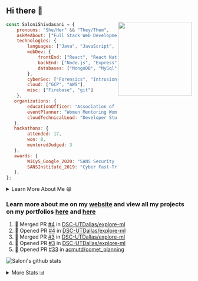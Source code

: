 ## Hi there 👋

<img align='right' src="https://storage.googleapis.com/saloni-shivdasani-resume/Saloni.png" width="200">

```javascript
const SaloniShivdasani = {
    pronouns: "She/Her" && "They/Them",
    askMeAbout: ["Full Stack Web Development", "Cloud Computing", "Cyber Security"],
    technologies: {
        languages: ["Java", "JavaScript", "SQL", "Python", "C++", "R"],
        webDev: {
            frontEnd: ["React", "React Native", "Electron"],
            backEnd: ["Node.js", "Express", "Flask"],
            databases: ["MongoDB", "MySql"],
        },
        cyberSec: ["Forensics", "Intrusion Detection", "Security Operations", "Network and Application Penetration Testing"],
        cloud: ["GCP", "AWS"],
        misc: ["Firebase", "git"]
    },
   organizations: {
        educationOfficer: "Association of Computer Machinery, UTD",
        eventPlanner: "Women Mentoring Women in Engineering, UTD",
        cloudTechnicalLead: "Developer Students Club, UTD"
   },
   hackathons: {
        attended: 17,
        won: 8,
        mentoredJudged: 3
   },
   awards: {
        WiCyS_Google_2020: "SANS Security Training Scholarship",
        SANSInstitute_2019: "Cyber Fast-Track Game Quarter-Finalist",
   },
};
```

<!--START_SECTION:table-->
<details>

<summary>Learn More About Me 😄 </summary>

I am a junior at The University of Texas at Dallas, and I am currently majoring in Software Engineering with a concentration in Information Assurance. I am interested and have experience in full stack development, cloud computing, and cybersecurity. I hope to find opportunities where I can gain exposure to algorithm and project design. My ultimate aim is to develop futuristic products for users because I am inspired by the impact of computing on society.

I have experience in full stack web development through my participation and awards in hackathons where I have learnt and used React, Node.js, Express, MongoDB, Flask, NLTK, and React Native along with GIT, GCP, and Firebase. Last semester, I was also responsible for backend development for a project at a local NGO where I created a REST API using Node.js, Express, MongoDB and SQL and hosted it on servers using GCP. 

From my coursework and local competitions, I have skills in algorithms and data structures in Java, database management using SQL and machine learning using Python and R. I have also been a quarter-finalist in a national cybersecurity completion hosted by the SANS institute.

I am also actively involved in campus organization where I am the cloud technical lead for Developer Student Club, Mentor and Education Officer for Association of Computing Machinery, event planner for Women Mentoring Women in Engineering and IT Committee member for IEEE.

</details>

<!--END_SECTION:table-->

### Learn more about me on my [website](https://www.saloni-shivdasani.codes) and view all my projects on my portfolios [here](https://www.saloni-shivdasani.codes/projects) and  [here](http://devpost.com/SaloniS)

<!--START_SECTION:activity-->
1. 🎉 Merged PR [#4](https://github.com//DSC-UTDallas/explore-ml/pull/4) in [DSC-UTDallas/explore-ml](https://github.com//DSC-UTDallas/explore-ml)
2. 💪 Opened PR [#4](https://github.com//DSC-UTDallas/explore-ml/pull/4) in [DSC-UTDallas/explore-ml](https://github.com//DSC-UTDallas/explore-ml)
3. 🎉 Merged PR [#3](https://github.com//DSC-UTDallas/explore-ml/pull/3) in [DSC-UTDallas/explore-ml](https://github.com//DSC-UTDallas/explore-ml)
4. 💪 Opened PR [#3](https://github.com//DSC-UTDallas/explore-ml/pull/3) in [DSC-UTDallas/explore-ml](https://github.com//DSC-UTDallas/explore-ml)
5. 💪 Opened PR [#33](https://github.com//acmutd/comet_planning/pull/33) in [acmutd/comet_planning](https://github.com//acmutd/comet_planning)
<!--END_SECTION:activity-->

![Saloni's github stats](https://github-readme-stats.vercel.app/api?username=SaloniSS)

<!--START_SECTION:table-->
<details>

<summary>More Stats 📊 </summary>

<!--START_SECTION:waka-->
![Lines of code](https://img.shields.io/badge/From%20Hello%20World%20I%27ve%20Written-22.5%20million%20lines%20of%20code-blue)

**🐱 My Github Data** 

> 🏆 1,513 Contributions in the Year 2020
 > 
> 📦 509.9 kB Used in Github's Storage 
 > 
> 💼 Opted to Hire
 > 
> 📜 20 Public Repositories
 > 
> 🔑 17 Private Repositories 

**I'm a Night 🦉** 

```text
🌞 Morning    208 commits    ████░░░░░░░░░░░░░░░░░░░░░   18.6% 
🌆 Daytime    229 commits    █████░░░░░░░░░░░░░░░░░░░░   20.48% 
🌃 Evening    369 commits    ████████░░░░░░░░░░░░░░░░░   33.01% 
🌙 Night      312 commits    ███████░░░░░░░░░░░░░░░░░░   27.91%

```
📅 **I'm Most Productive on Saturday** 

```text
Monday       107 commits    ██░░░░░░░░░░░░░░░░░░░░░░░   9.57% 
Tuesday      71 commits     █░░░░░░░░░░░░░░░░░░░░░░░░   6.35% 
Wednesday    107 commits    ██░░░░░░░░░░░░░░░░░░░░░░░   9.57% 
Thursday     53 commits     █░░░░░░░░░░░░░░░░░░░░░░░░   4.74% 
Friday       150 commits    ███░░░░░░░░░░░░░░░░░░░░░░   13.42% 
Saturday     359 commits    ████████░░░░░░░░░░░░░░░░░   32.11% 
Sunday       271 commits    ██████░░░░░░░░░░░░░░░░░░░   24.24%

```


📊 **This Week I Spent My Time On** 

```text
⌚︎ Time Zone: America/Chicago

💬 Programming Languages: 
JavaScript               1 hr 17 mins        █████████████░░░░░░░░░░░░   54.46% 
TypeScript               33 mins             █████░░░░░░░░░░░░░░░░░░░░   23.48% 
Other                    26 mins             ████░░░░░░░░░░░░░░░░░░░░░   18.64% 
JSON                     2 mins              ░░░░░░░░░░░░░░░░░░░░░░░░░   1.77% 
Git Config               2 mins              ░░░░░░░░░░░░░░░░░░░░░░░░░   1.65%

```

**I Mostly Code in JavaScript** 

```text
JavaScript               20 repos            ████████████░░░░░░░░░░░░░   50.0% 
Java                     5 repos             ███░░░░░░░░░░░░░░░░░░░░░░   12.5% 
TypeScript               5 repos             ███░░░░░░░░░░░░░░░░░░░░░░   12.5% 
CSS                      3 repos             ██░░░░░░░░░░░░░░░░░░░░░░░   7.5% 
PHP                      2 repos             █░░░░░░░░░░░░░░░░░░░░░░░░   5.0%

```



<!--END_SECTION:waka-->

<!--END_SECTION:table-->

<!--
**SaloniSS/SaloniSS** is a ✨ _special_ ✨ repository because its `README.md` (this file) appears on your GitHub profile.

Here are some ideas to get you started:

- 🔭 I’m currently working on ...
- 🌱 I’m currently learning ...
- 👯 I’m looking to collaborate on ...
- 🤔 I’m looking for help with ...
- 💬 Ask me about ...
- 📫 How to reach me: ...
- 😄 Pronouns: ...
- ⚡ Fun fact: ...
-->
